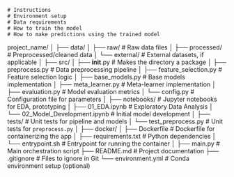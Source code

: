     # Instructions
    # Environment setup
    # Data requirements
    # How to train the model
    # How to make predictions using the trained model
project_name/
│
├── data/
│   ├── raw/                 # Raw data files
│   ├── processed/           # Preprocessed/cleaned data
│   └── external/            # External datasets, if applicable
│
├── src/
│   ├── __init__.py          # Makes the directory a package
│   ├── preprocess.py        # Data preprocessing pipeline
│   ├── feature_selection.py # Feature selection logic
│   ├── base_models.py       # Base models implementation
│   ├── meta_learner.py      # Meta-learner implementation
│   ├── evaluation.py        # Model evaluation metrics
│   └── config.py            # Configuration file for parameters
│
├── notebooks/               # Jupyter notebooks for EDA, prototyping
│   ├── 01_EDA.ipynb         # Exploratory Data Analysis
│   └── 02_Model_Development.ipynb # Initial model development
│
├── tests/                   # Unit tests for pipeline and models
│   └── test_preprocess.py   # Unit tests for `preprocess.py`
│
├── docker/
│   ├── Dockerfile           # Dockerfile for containerizing the app
│   ├── requirements.txt     # Python dependencies
│   └── entrypoint.sh        # Entrypoint for running the container
│
├── main.py                  # Main orchestration script
├── README.md                # Project documentation
├── .gitignore               # Files to ignore in Git
└── environment.yml          # Conda environment setup (optional)

